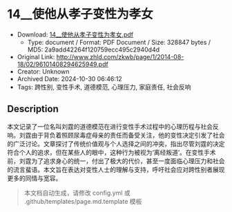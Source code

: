 # 14__使他从孝子变性为孝女

- Download: [14__使他从孝子变性为孝女.pdf](14__使他从孝子变性为孝女.pdf)
    - Type: document / Format: PDF Document / Size: 328847 bytes / MD5: 2a9add42264f120759ecc495c2940d4d
- Original Link: http://www.zhld.com/zkwb/page/1/2014-08-18/02/96101408294625949.pdf
- Creator: Unknown
- Archived Date: 2024-10-30 06:46:12
- Tags: 跨性别, 变性手术, 道德模范, 心理压力, 家庭责任, 社会反响

## Description

本文记录了一位名叫刘霆的道德模范在进行变性手术过程中的心理历程与社会反响。刘霆由于背负着照顾尿毒症母亲的责任而备受关注，他的变性决定引发了社会的广泛讨论。文章探讨了传统价值观与个人选择之间的冲突，指出尽管刘霆的决定符合个人的追求，但在某些人的眼中，这种行为被视为‘离经叛道’。在变性手术前，刘霆为了追求身心的统一，付出了极大的代价，甚至一度面临心理压力和社会的流言蜚语。本文旨在表达对变性人士的理解与支持，呼吁社会应对跨性别者展现更多的同情与宽容。

> 本文档自动生成，请修改 config.yml 或 .github/templates/page.md.template 模板

